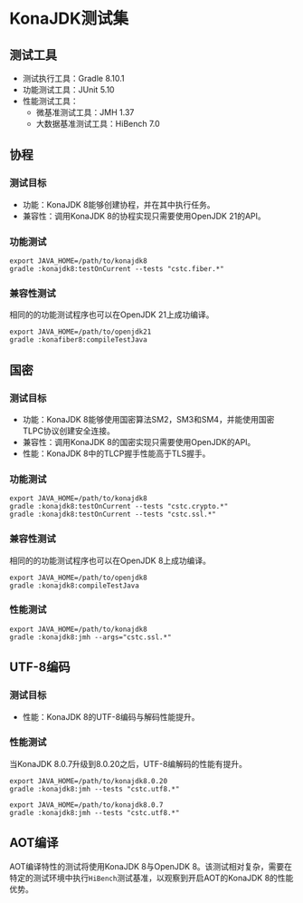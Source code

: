 # KonaJDK测试集

## 测试工具

- 测试执行工具：Gradle 8.10.1
- 功能测试工具：JUnit 5.10
- 性能测试工具：
  - 微基准测试工具：JMH 1.37
  - 大数据基准测试工具：HiBench 7.0

## 协程

### 测试目标

- 功能：KonaJDK 8能够创建协程，并在其中执行任务。
- 兼容性：调用KonaJDK 8的协程实现只需要使用OpenJDK 21的API。

### 功能测试

```
export JAVA_HOME=/path/to/konajdk8
gradle :konajdk8:testOnCurrent --tests "cstc.fiber.*"
```

### 兼容性测试

相同的的功能测试程序也可以在OpenJDK 21上成功编译。

```
export JAVA_HOME=/path/to/openjdk21
gradle :konafiber8:compileTestJava
```

## 国密

### 测试目标

- 功能：KonaJDK 8能够使用国密算法SM2，SM3和SM4，并能使用国密TLPC协议创建安全连接。
- 兼容性：调用KonaJDK 8的国密实现只需要使用OpenJDK的API。
- 性能：KonaJDK 8中的TLCP握手性能高于TLS握手。

### 功能测试

```
export JAVA_HOME=/path/to/konajdk8
gradle :konajdk8:testOnCurrent --tests "cstc.crypto.*"
gradle :konajdk8:testOnCurrent --tests "cstc.ssl.*"
```

### 兼容性测试

相同的的功能测试程序也可以在OpenJDK 8上成功编译。

```
export JAVA_HOME=/path/to/openjdk8
gradle :konajdk8:compileTestJava
```

### 性能测试

```
export JAVA_HOME=/path/to/konajdk8
gradle :konajdk8:jmh --args="cstc.ssl.*"
```

## UTF-8编码

### 测试目标

- 性能：KonaJDK 8的UTF-8编码与解码性能提升。

### 性能测试

当KonaJDK 8.0.7升级到8.0.20之后，UTF-8编解码的性能有提升。

```
export JAVA_HOME=/path/to/konajdk8.0.20
gradle :konajdk8:jmh --tests "cstc.utf8.*"
```

```
export JAVA_HOME=/path/to/konajdk8.0.7
gradle :konajdk8:jmh --tests "cstc.utf8.*"
```

## AOT编译

AOT编译特性的测试将使用KonaJDK 8与OpenJDK 8。该测试相对复杂，需要在特定的测试环境中执行`HiBench`测试基准，以观察到开启AOT的KonaJDK 8的性能优势。

